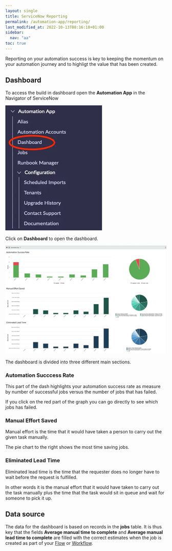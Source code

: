 ```yaml
---
layout: single
title: ServiceNow Reporting
permalink: /automation-app/reporting/
last_modified_at: 2022-10-13T08:16:18+01:00
sidebar:
  nav: "aa"
toc: true
---
```


Reporting on your automation success is key to keeping the momentum on your automation journey and to highligt the value that has been created.

## Dashboard

To access the build in dashboard open the **Automation App** in the Navigator of ServiceNow

![Click on Dashboard](/assets/images/x_autps_azure_auto_menu_dashboard.webp)

Click on **Dashboard** to open the dashboard.

![Dashboard](/assets/images/x_autps_azure_auto_dashboard.webp)

The dashboard is divided into three different main sections.

### Automation Succcess Rate

This part of the dash highlights your automation success rate as measure by number of successful jobs versus the number of jobs that has failed.

If you click on the red part of the graph you can go directly to see which jobs has failed.

### Manual Effort Saved

Manual effort is the time that it would have taken a person to carry out the given task manually.

The pie chart to the right shows the most time saving jobs.

### Eliminated Lead Time

Eliminated lead time is the time that the requester does no longer have to wait before the request is fulfilled.

In other words it is the manual effort that it would have taken to carry out the task manually plus the time that the task would sit in queue and wait for someone to pick it up.

## Data source

The data for the dashboard is based on records in the **jobs** table. It is thus key that the fields **Average manual time to complete** and **Average manual lead time to complete** are filled with the correct estimates when the job is created as part of your [Flow](/automation-app/flow-designer/) or [Workflow](/automation-app/workflow/).
